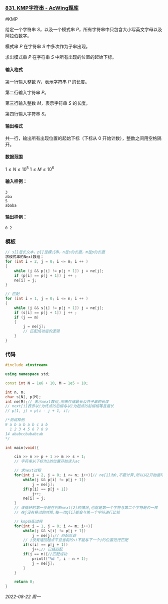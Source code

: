 ### [831. KMP字符串 - AcWing题库](https://www.acwing.com/problem/content/833/)

#KMP

给定一个字符串 $S$，以及一个模式串 $P$，所有字符串中只包含大小写英文字母以及阿拉伯数字。

模式串 $P$ 在字符串 $S$ 中多次作为子串出现。

求出模式串 $P$ 在字符串 $S$ 中所有出现的位置的起始下标。

#### 输入格式

第一行输入整数 $N$，表示字符串 $P$ 的长度。

第二行输入字符串 $P$。

第三行输入整数 $M$，表示字符串 $S$ 的长度。

第四行输入字符串 $S$。

#### 输出格式

共一行，输出所有出现位置的起始下标（下标从 $0$ 开始计数），整数之间用空格隔开。

#### 数据范围

$1≤N≤10^5$
$1≤M≤10^6$

#### 输入样例：

```
3
aba
5
ababa
```

#### 输出样例：

```
0 2
```

### 模板

```cpp
// s[]是长文本，p[]是模式串，n是s的长度，m是p的长度
求模式串的Next数组：
for (int i = 2, j = 0; i <= m; i ++ )
{
    while (j && p[i] != p[j + 1]) j = ne[j];
    if (p[i] == p[j + 1]) j ++ ;
    ne[i] = j;
}

// 匹配
for (int i = 1, j = 0; i <= n; i ++ )
{
    while (j && s[i] != p[j + 1]) j = ne[j];
    if (s[i] == p[j + 1]) j ++ ;
    if (j == m)
    {
        j = ne[j];
        // 匹配成功后的逻辑
    }
}
```

### 代码

```cpp
#include <iostream>

using namespace std;

const int N = 1e6 + 10, M = 1e5 + 10;

int n, m;
char s[N], p[M];
int ne[M];// 表示next数组,用来存储最长公共子串的长度
// next[i]表示以i为终点的后缀与以1为起点的前缀相等且最长
// p[1, j] = p[i - j + 1, i];

/*测试样例
9 a b a b a b c a b
  1 2 3 4 5 6 7 8 9
14 ababccbababcab
*/

int main(void){

    cin >> n >> p + 1 >> m >> s + 1;
    // 字符串从下标为1的位置开始读入ac

    // 求next过程
    for(int i = 2, j = 0; i <= n; i++){// ne[1]为0,不要计算,所以从2开始循环
        while(j && p[i] != p[j + 1]) 
            j = ne[j];
        if(p[i] == p[j + 1]) 
            j++;
        ne[i] = j;
    } 
    // 该循环的第一步是在判断next[2]的情况,也就是第一个字符与第二个字符是否一样
    // 在j没有移动的时候,每一次q[i]都会与第一个字符进行比较

    // kmp匹配过程
    for(int i = 1, j = 0; i <= m; i++){
        while(j && s[i] != p[j + 1]) 
            j = ne[j];// 匹配后退 
        // j没有退回起点平且当前的si不能与下一个j的位置进行匹配
        if(s[i] == p[j + 1]) 
            j++;// 已经匹配
        if(j == n){//匹配成功
            printf("%d ", i - n + 1);
            j = ne[j];
        }
    }

    return 0;
}
```




*2022-08-22 周一*